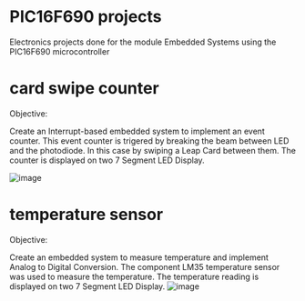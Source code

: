 # PIC16F690 projects
Electronics projects done for the module Embedded Systems using the PIC16F690 microcontroller

# card swipe counter

Objective: 


Create an Interrupt-based embedded system to implement an event counter.
This event counter is trigered by breaking the beam between LED and the photodiode. 
In this case by swiping a Leap Card between them. The counter is displayed on two 7 Segment LED Display. 

![image](https://github.com/a-faria/PIC16/assets/122120022/c479c70a-6e12-4615-8828-b08e0302e19f)


# temperature sensor

Objective: 

Create an embedded system to measure temperature and implement Analog to Digital Conversion.
The component LM35 temperature sensor was used to measure the temperature.
The temperature reading is displayed on two 7 Segment LED Display. 
![image](https://github.com/a-faria/PIC16/assets/122120022/784ea866-32b1-4f95-9a4f-7125a0b530f1)



